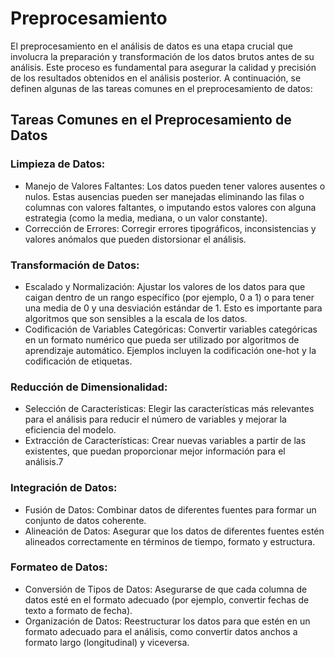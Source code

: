 # Preprocesamiento

El preprocesamiento en el análisis de datos es una etapa crucial que involucra la preparación y transformación de los datos brutos antes de su análisis. Este proceso es fundamental para asegurar la calidad y precisión de los resultados obtenidos en el análisis posterior. A continuación, se definen algunas de las tareas comunes en el preprocesamiento de datos:

## Tareas Comunes en el Preprocesamiento de Datos
### Limpieza de Datos:

* Manejo de Valores Faltantes: Los datos pueden tener valores ausentes o nulos. Estas ausencias pueden ser manejadas eliminando las filas o columnas con valores faltantes, o imputando estos valores con alguna estrategia (como la media, mediana, o un valor constante).
* Corrección de Errores: Corregir errores tipográficos, inconsistencias y valores anómalos que pueden distorsionar el análisis.
### Transformación de Datos:

* Escalado y Normalización: Ajustar los valores de los datos para que caigan dentro de un rango específico (por ejemplo, 0 a 1) o para tener una media de 0 y una desviación estándar de 1. Esto es importante para algoritmos que son sensibles a la escala de los datos.
* Codificación de Variables Categóricas: Convertir variables categóricas en un formato numérico que pueda ser utilizado por algoritmos de aprendizaje automático. Ejemplos incluyen la codificación one-hot y la codificación de etiquetas.
  
### Reducción de Dimensionalidad:

* Selección de Características: Elegir las características más relevantes para el análisis para reducir el número de variables y mejorar la eficiencia del modelo.
* Extracción de Características: Crear nuevas variables a partir de las existentes, que puedan proporcionar mejor información para el análisis.7
  
### Integración de Datos:

* Fusión de Datos: Combinar datos de diferentes fuentes para formar un conjunto de datos coherente.
* Alineación de Datos: Asegurar que los datos de diferentes fuentes estén alineados correctamente en términos de tiempo, formato y estructura.

### Formateo de Datos:

* Conversión de Tipos de Datos: Asegurarse de que cada columna de datos esté en el formato adecuado (por ejemplo, convertir fechas de texto a formato de fecha).
* Organización de Datos: Reestructurar los datos para que estén en un formato adecuado para el análisis, como convertir datos anchos a formato largo (longitudinal) y viceversa.
